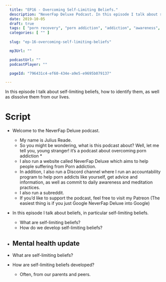 ```yaml
---
  title: "EP16 - Overcoming Self-Limiting Beliefs."
  description: "NeverFap Deluxe Podcast. In this episode I talk about self-limiting beliefs, how to identify them, as well as dissolve them from our lives."
  date: 2019-10-05
  draft: true
  tags: [ "porn recovery", "porn addiction", "addiction", "awareness", "nofap", "neverfap", "neverfap deluxe", "neverfap basics", "nofap podcast", "neverfap podcast", "neverfap deluxe podcast" ]
  categories: [ "" ]
  
  slug: "ep-16-overcoming-self-limiting-beliefs"

  mp3Url: ""

  podcastUrl: ""
  podcastPlayer: ""

  pageId: "796431c4-ef60-434e-a9e5-e9695b079137"

---
```


In this episode I talk about self-limiting beliefs, how to identify them, as well as dissolve them from our lives.

# Script

- Welcome to the NeverFap Deluxe podcast. 
  - My name is Julius Reade. 
  - So you might be wondering, what is this podcast about? Well, let me tell you, young stranger! it’s a podcast about overcoming porn addiction *
  - I also run a website called NeverFap Deluxe which aims to help people suffering from Porn addiction.
  - In addition, I also run a Discord channel where I run an accountability program to help porn addicts like yourself, get advice and information, as well as commit to daily awareness and meditation practices.
  - I also run a subreddit. 
  - If you’d like to support the podcast, feel free to visit my Patreon (The easiest thing is if you just Google NeverFap Deluxe into Google)

- In this episode I talk about beliefs, in particular self-limiting beliefs.
  - What are self-limiting beliefs?
  - How do we develop self-limiting beliefs?

- Mental health update
  - 

- What are self-limiting beliefs?

- How are self-limiting beliefs developed?
  - Often, from our parents and peers.

